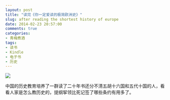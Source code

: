 ```yaml
---
layout: post
title: "读完《你一定爱读的极简欧洲史》"
slug: after reading the shortest history of europe
date: 2014-02-23 20:57:00
comments: true
categories:
- 青梅煮酒
tags:
- 读书
- Kindle
- 电子书
- 历史
---
```


![](http://pic.yupoo.com/leninlee/DyJGJDhw/medish.jpg)

中国的历史教育培养了一群读了二十年书还分不清五胡十六国和五代十国的人，看看人家是怎么教历史的，提纲挈领比死记签了哪些条约有用多了。

